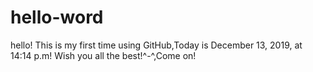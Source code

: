 # hello-word

hello!
  This is my first time using GitHub,Today is December 13, 2019, at 14:14 p.m!
  Wish you all the best!^-^,Come on!
